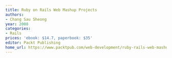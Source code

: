 ```yaml
---
title: Ruby on Rails Web Mashup Projects
authors:
- Chang Sau Sheong
year: 2008
categories:
- Rails
prices: 'ebook: $14.7, paperbook: $35'
editor: Packt Publishing
home_url: https://www.packtpub.com/web-development/ruby-rails-web-mashup-projects
---
```

